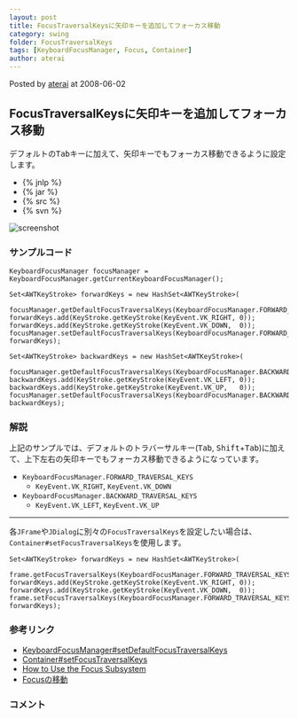 ```yaml
---
layout: post
title: FocusTraversalKeysに矢印キーを追加してフォーカス移動
category: swing
folder: FocusTraversalKeys
tags: [KeyboardFocusManager, Focus, Container]
author: aterai
---
```


Posted by [aterai](http://terai.xrea.jp/aterai.html) at 2008-06-02

## FocusTraversalKeysに矢印キーを追加してフォーカス移動
デフォルトの<kbd>Tab</kbd>キーに加えて、矢印キーでもフォーカス移動できるように設定します。

- {% jnlp %}
- {% jar %}
- {% src %}
- {% svn %}

<!-- dummy comment line for breaking list -->

![screenshot](http://lh6.ggpht.com/_9Z4BYR88imo/TQTNHR5gShI/AAAAAAAAAaQ/KUE3fbR0bXo/s800/FocusTraversalKeys.png)

### サンプルコード
<pre class="prettyprint"><code>KeyboardFocusManager focusManager = KeyboardFocusManager.getCurrentKeyboardFocusManager();

Set&lt;AWTKeyStroke&gt; forwardKeys = new HashSet&lt;AWTKeyStroke&gt;(
    focusManager.getDefaultFocusTraversalKeys(KeyboardFocusManager.FORWARD_TRAVERSAL_KEYS));
forwardKeys.add(KeyStroke.getKeyStroke(KeyEvent.VK_RIGHT, 0));
forwardKeys.add(KeyStroke.getKeyStroke(KeyEvent.VK_DOWN,  0));
focusManager.setDefaultFocusTraversalKeys(KeyboardFocusManager.FORWARD_TRAVERSAL_KEYS, forwardKeys);

Set&lt;AWTKeyStroke&gt; backwardKeys = new HashSet&lt;AWTKeyStroke&gt;(
    focusManager.getDefaultFocusTraversalKeys(KeyboardFocusManager.BACKWARD_TRAVERSAL_KEYS));
backwardKeys.add(KeyStroke.getKeyStroke(KeyEvent.VK_LEFT, 0));
backwardKeys.add(KeyStroke.getKeyStroke(KeyEvent.VK_UP,   0));
focusManager.setDefaultFocusTraversalKeys(KeyboardFocusManager.BACKWARD_TRAVERSAL_KEYS, backwardKeys);
</code></pre>

### 解説
上記のサンプルでは、デフォルトのトラバーサルキー(<kbd>Tab</kbd>, <kbd>Shift</kbd>+<kbd>Tab</kbd>)に加えて、上下左右の矢印キーでもフォーカス移動できるようになっています。

- `KeyboardFocusManager.FORWARD_TRAVERSAL_KEYS`
    - `KeyEvent.VK_RIGHT`, `KeyEvent.VK_DOWN`
- `KeyboardFocusManager.BACKWARD_TRAVERSAL_KEYS`
    - `KeyEvent.VK_LEFT`, `KeyEvent.VK_UP`

<!-- dummy comment line for breaking list -->

- - - -
各`JFrame`や`JDialog`に別々の`FocusTraversalKeys`を設定したい場合は、`Container#setFocusTraversalKeys`を使用します。

<pre class="prettyprint"><code>Set&lt;AWTKeyStroke&gt; forwardKeys = new HashSet&lt;AWTKeyStroke&gt;(
    frame.getFocusTraversalKeys(KeyboardFocusManager.FORWARD_TRAVERSAL_KEYS));
forwardKeys.add(KeyStroke.getKeyStroke(KeyEvent.VK_RIGHT, 0));
forwardKeys.add(KeyStroke.getKeyStroke(KeyEvent.VK_DOWN,  0));
frame.setFocusTraversalKeys(KeyboardFocusManager.FORWARD_TRAVERSAL_KEYS, forwardKeys);
</code></pre>

### 参考リンク
- [KeyboardFocusManager#setDefaultFocusTraversalKeys](http://docs.oracle.com/javase/jp/6/api/java/awt/KeyboardFocusManager.html)
- [Container#setFocusTraversalKeys](http://docs.oracle.com/javase/jp/6/api/java/awt/Container.html)
- [How to Use the Focus Subsystem](http://docs.oracle.com/javase/tutorial/uiswing/misc/focus.html)
- [Focusの移動](http://terai.xrea.jp/Swing/FocusTraversal.html)

<!-- dummy comment line for breaking list -->

### コメント
